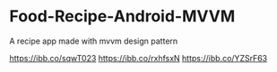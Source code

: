 # Food-Recipe-Android-MVVM
A recipe app made with mvvm design pattern

https://ibb.co/sqwT023
https://ibb.co/rxhfsxN
https://ibb.co/YZSrF63
